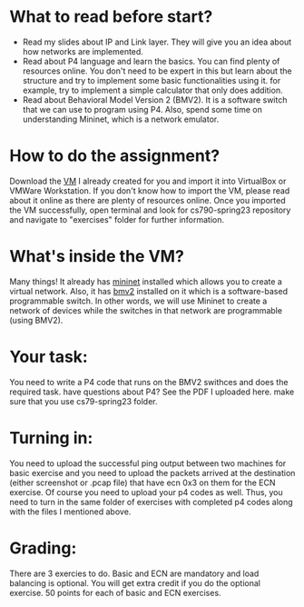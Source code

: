 # What to read before start?
- Read my slides about IP and Link layer. They will give you an idea about how networks are implemented. 
- Read about P4 language and learn the basics. You can find plenty of resources online. You don't need to be expert in this but learn about the structure and try to implement some basic functionalities using it. for example, try to implement a simple calculator that only does addition. 
- Read about Behavioral Model Version 2 (BMV2). It is a software switch that we can use to program using P4. Also, spend some time on understanding Mininet, which is a network emulator. 
# How to do the assignment?
Download the [VM](https://drive.google.com/file/d/1gxnkgYPReZrb-Um3rSQw2eM4a_Ln4hSB/view?usp=drive_link) I already created for you and import it into VirtualBox or VMWare Workstation.
If you don't know how to import the VM, please read about it online as there are plenty of resources online.
Once you imported the VM successfully, open terminal and look for cs790-spring23 repository and navigate to "exercises" folder for further information. 

# What's inside the VM?
Many things! It already has [mininet](https://mininet.org/) installed which allows you to create a virtual network. Also, it has [bmv2](https://github.com/p4lang/behavioral-model) installed on it which is a software-based programmable switch. In other words, we will use Mininet to create a network of devices while the switches in that network are programmable (using BMV2). 

# Your task:
You need to write a P4 code that runs on the BMV2 swithces and does the required task. have questions about P4? See the PDF I uploaded here. make sure that you use cs79-spring23 folder. 

# Turning in:
You need to upload the successful ping output between two machines for basic exercise and you need to upload the packets arrived at the destination (either screenshot or .pcap file) that have ecn 0x3 on them for the ECN exercise. Of course you need to upload your p4 codes as well. Thus, you need to turn in the same folder of exercises with completed p4 codes along with the files I mentioned above. 
# Grading:
There are 3 exercies to do. Basic and ECN are mandatory and load balancing is optional. You will get extra credit if you do the optional exercise. 50 points for each of basic and ECN exercises. 


